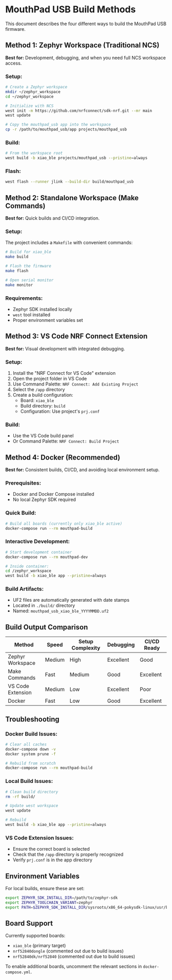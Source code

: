# MouthPad USB Build Methods

This document describes the four different ways to build the MouthPad USB firmware.

## Method 1: Zephyr Workspace (Traditional NCS)

**Best for:** Development, debugging, and when you need full NCS workspace access.

### Setup:
```bash
# Create a Zephyr workspace
mkdir ~/zephyr_workspace
cd ~/zephyr_workspace

# Initialize with NCS
west init -m https://github.com/nrfconnect/sdk-nrf.git --mr main
west update

# Copy the mouthpad_usb app into the workspace
cp -r /path/to/mouthpad_usb/app projects/mouthpad_usb
```

### Build:
```bash
# From the workspace root
west build -b xiao_ble projects/mouthpad_usb --pristine=always
```

### Flash:
```bash
west flash --runner jlink --build-dir build/mouthpad_usb
```

## Method 2: Standalone Workspace (Make Commands)

**Best for:** Quick builds and CI/CD integration.

### Setup:
The project includes a `Makefile` with convenient commands:

```bash
# Build for xiao_ble
make build

# Flash the firmware
make flash

# Open serial monitor
make monitor
```

### Requirements:
- Zephyr SDK installed locally
- `west` tool installed
- Proper environment variables set

## Method 3: VS Code NRF Connect Extension

**Best for:** Visual development with integrated debugging.

### Setup:
1. Install the "NRF Connect for VS Code" extension
2. Open the project folder in VS Code
3. Use Command Palette: `NRF Connect: Add Existing Project`
4. Select the `/app` directory
5. Create a build configuration:
   - Board: `xiao_ble`
   - Build directory: `build`
   - Configuration: Use project's `prj.conf`

### Build:
- Use the VS Code build panel
- Or Command Palette: `NRF Connect: Build Project`

## Method 4: Docker (Recommended)

**Best for:** Consistent builds, CI/CD, and avoiding local environment setup.

### Prerequisites:
- Docker and Docker Compose installed
- No local Zephyr SDK required

### Quick Build:
```bash
# Build all boards (currently only xiao_ble active)
docker-compose run --rm mouthpad-build
```

### Interactive Development:
```bash
# Start development container
docker-compose run --rm mouthpad-dev

# Inside container:
cd /zephyr_workspace
west build -b xiao_ble app --pristine=always
```

### Build Artifacts:
- UF2 files are automatically generated with date stamps
- Located in `./build/` directory
- Named: `mouthpad_usb_xiao_ble_YYYYMMDD.uf2`

## Build Output Comparison

| Method | Speed | Setup Complexity | Debugging | CI/CD Ready |
|--------|-------|------------------|-----------|-------------|
| Zephyr Workspace | Medium | High | Excellent | Good |
| Make Commands | Fast | Medium | Good | Excellent |
| VS Code Extension | Medium | Low | Excellent | Poor |
| Docker | Fast | Low | Good | Excellent |

## Troubleshooting

### Docker Build Issues:
```bash
# Clear all caches
docker-compose down -v
docker system prune -f

# Rebuild from scratch
docker-compose run --rm mouthpad-build
```

### Local Build Issues:
```bash
# Clean build directory
rm -rf build/

# Update west workspace
west update

# Rebuild
west build -b xiao_ble app --pristine=always
```

### VS Code Extension Issues:
- Ensure the correct board is selected
- Check that the `/app` directory is properly recognized
- Verify `prj.conf` is in the app directory

## Environment Variables

For local builds, ensure these are set:
```bash
export ZEPHYR_SDK_INSTALL_DIR=/path/to/zephyr-sdk
export ZEPHYR_TOOLCHAIN_VARIANT=zephyr
export PATH=$ZEPHYR_SDK_INSTALL_DIR/sysroots/x86_64-pokysdk-linux/usr/bin:$PATH
```

## Board Support

Currently supported boards:
- `xiao_ble` (primary target)
- `nrf52840dongle` (commented out due to build issues)
- `nrf52840dk/nrf52840` (commented out due to build issues)

To enable additional boards, uncomment the relevant sections in `docker-compose.yml`. 